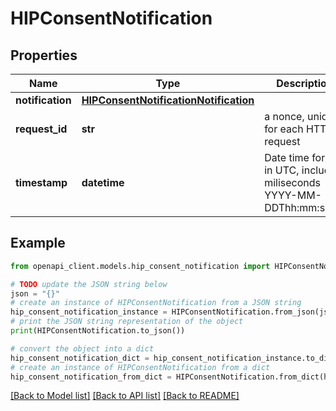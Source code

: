 # HIPConsentNotification


## Properties

Name | Type | Description | Notes
------------ | ------------- | ------------- | -------------
**notification** | [**HIPConsentNotificationNotification**](HIPConsentNotificationNotification.md) |  | 
**request_id** | **str** | a nonce, unique for each HTTP request | 
**timestamp** | **datetime** | Date time format in UTC, includes miliseconds YYYY-MM-DDThh:mm:ss.vZ | 

## Example

```python
from openapi_client.models.hip_consent_notification import HIPConsentNotification

# TODO update the JSON string below
json = "{}"
# create an instance of HIPConsentNotification from a JSON string
hip_consent_notification_instance = HIPConsentNotification.from_json(json)
# print the JSON string representation of the object
print(HIPConsentNotification.to_json())

# convert the object into a dict
hip_consent_notification_dict = hip_consent_notification_instance.to_dict()
# create an instance of HIPConsentNotification from a dict
hip_consent_notification_from_dict = HIPConsentNotification.from_dict(hip_consent_notification_dict)
```
[[Back to Model list]](../README.md#documentation-for-models) [[Back to API list]](../README.md#documentation-for-api-endpoints) [[Back to README]](../README.md)


